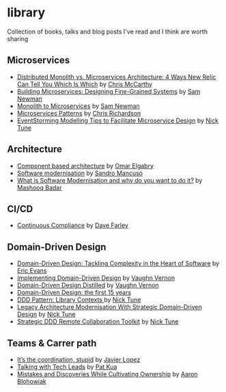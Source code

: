 # library
Collection of books, talks and blog posts I've read and I think are worth sharing


## Microservices
- [Distributed Monolith vs. Microservices Architecture: 4 Ways New Relic Can Tell You Which Is Which](https://blog.newrelic.com/engineering/distributed-monolith-vs-microservices/) by [Chris McCarthy](https://blog.newrelic.com/author/chrismccarthy/)
- [Building Microservices: Designing Fine-Grained Systems](https://www.goodreads.com/book/show/22512931-building-microservices) by [Sam Newman](https://twitter.com/samnewman)
- [Monolith to Microservices](https://www.goodreads.com/book/show/44144499-monolith-to-microservices) by [Sam Newman](https://twitter.com/samnewman)
- [Microservices Patterns](https://www.goodreads.com/book/show/34372564-microservice-patterns) by [Chris Richardson](https://twitter.com/crichardson)
- [EventStorming Modelling Tips to Facilitate Microservice Design](https://medium.com/nick-tune-tech-strategy-blog/eventstorming-modelling-tips-to-facilitate-microservice-design-1b1b0b838efc) by [Nick Tune](https://twitter.com/ntcoding)

## Architecture
- [Component based architecture](https://medium.com/omarelgabrys-blog/component-based-architecture-3c3c23c7e348) by [Omar Elgabry](https://medium.com/@OmarElGabry)
- [Software modernisation](https://www.youtube.com/watch?v=ODEFcgqiGpY) by [Sandro Mancuso](https://twitter.com/sandromancuso)
- [What is Software Modernisation and why do you want to do it?](https://codurance.com/2020/05/05/what-is-software-modernisation/) by [Mashooq Badar](https://twitter.com/mashooq)

## CI/CD
- [Continuous Compliance](http://www.davefarley.net/?p=285) by [Dave Farley](https://twitter.com/davefarley77)

## Domain-Driven Design
- [Domain-Driven Design: Tackling Complexity in the Heart of Software](http://goodreads.com/book/show/179133.Domain_Driven_Design) by [Eric Evans](https://twitter.com/ericevans0)
- [Implementing Domain-Driven Design](https://www.goodreads.com/book/show/15756865-implementing-domain-driven-design) by [Vaughn Vernon](https://twitter.com/VaughnVernon)
- [Domain-Driven Design Distilled](https://www.goodreads.com/book/show/28602719-domain-driven-design-distilled) by [Vaughn Vernon](https://twitter.com/VaughnVernon)
- [Domain-Driven Design: the first 15 years](https://www.goodreads.com/book/show/43704823-domain-driven-design)
- [DDD Pattern: Library Contexts
](https://medium.com/nick-tune-tech-strategy-blog/ddd-pattern-library-contexts-d6ae81f462ef) by [Nick Tune](https://twitter.com/ntcoding)
- [Legacy Architecture Modernisation With Strategic Domain-Driven Design](https://medium.com/nick-tune-tech-strategy-blog/legacy-architecture-modernisation-with-strategic-domain-driven-design-3e7c05bb383f) by [Nick Tune](https://twitter.com/ntcoding)
- [Strategic DDD Remote Collaboration Toolkit](https://medium.com/nick-tune-tech-strategy-blog/strategic-ddd-remote-collaboration-toolkit-ab3176f878aa) by [Nick Tune](https://twitter.com/ntcoding)

## Teams & Carrer path
- [It’s the coordination, stupid](https://medium.com/dev-genius/its-the-coordination-stupid-f3581bbf25cd) by [Javier Lopez](https://twitter.com/javisan81)
- [Talking with Tech Leads](https://www.goodreads.com/book/show/23270194-talking-with-tech-leads) by [Pat Kua](https://twitter.com/patkua)
- [Mistakes and Discoveries While Cultivating Ownership](https://www.infoq.com/presentations/netflix-five-level-ownership/) by [Aaron Blohowiak](https://twitter.com/aaronblohowiak)

